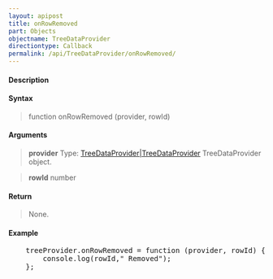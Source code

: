 ```yaml
---
layout: apipost
title: onRowRemoved
part: Objects
objectname: TreeDataProvider
directiontype: Callback
permalink: /api/TreeDataProvider/onRowRemoved/
---
```



#### Description

> 

#### Syntax

> function onRowRemoved (provider, rowId)

#### Arguments

> **provider**
> Type: [TreeDataProvider\|TreeDataProvider](/api/TreeDataProvider/)
> TreeDataProvider object.

> **rowId**
> number
> 

#### Return

> None.

#### Example

<pre class="prettyprint">
    treeProvider.onRowRemoved = function (provider, rowId) {
        console.log(rowId," Removed");
    };
</pre>

